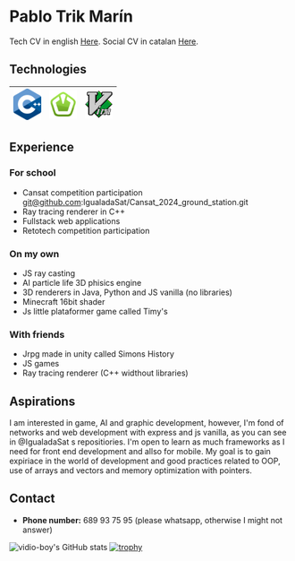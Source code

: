 # Pablo Trik Marín

Tech CV in english [Here](Tech.pdf).
Social CV in catalan [Here](Social.pdf).

## Technologies

| <img src="cpp.png" alt="C++" width="50"/>  | <img src="sfml.png" alt="sfml" width="50"/> | <img src="nvim.png" alt="nvim" width="50"/> |
|---|---|---|

## Experience

### For school
  - Cansat competition participation git@github.com:IgualadaSat/Cansat_2024_ground_station.git
  - Ray tracing renderer in C++
  - Fullstack web applications
  - Retotech competition participation

### On my own
  - JS ray casting
  - AI particle life 3D phisics engine
  - 3D renderers in Java, Python and JS vanilla (no libraries)
  - Minecraft 16bit shader
  - Js little plataformer game called Timy's

### With friends
  - Jrpg made in unity called Simons History
  - JS games
  - Ray tracing renderer (C++ widthout libraries)

## Aspirations

I am interested in game, AI and graphic development, however, I'm fond of networks and web development with express and js vanilla, as you can see in @IgualadaSat s repositiories. I'm open to learn as much frameworks as I need for front end development and allso for mobile. My goal is to gain expiriace in the world of development and good practices related to OOP, use of arrays and vectors and memory optimization with pointers.

## Contact

- **Phone number:** 689 93 75 95 (please whatsapp, otherwise I might not answer)

![vidio-boy's GitHub stats](https://github-readme-stats.vercel.app/api?username=trmaa&show_icons=true&theme=dark)
[![trophy](https://github-profile-trophy.vercel.app/?username=ryo-ma&theme=onedark)](https://github.com/ryo-ma/github-profile-trophy)





<!--
**trmaa/trmaa** is a ✨ _special_ ✨ repository because its `README.md` (this file) appears on your GitHub profile.

Here are some ideas to get you started:

- 🔭 I’m currently working on ...
- 🌱 I’m currently learning ...
- 👯 I’m looking to collaborate on ...
- 🤔 I’m looking for help with ...
- 💬 Ask me about ...
- 📫 How to reach me: ...
- 😄 Pronouns: ...
- ⚡ Fun fact: ...
-->
